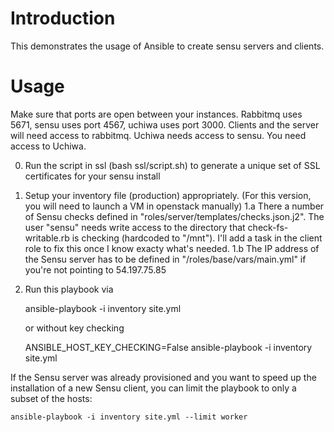 # Introduction

This demonstrates the usage of Ansible to create sensu servers and clients. 

# Usage

Make sure that ports are open between your instances. Rabbitmq uses 5671, sensu uses port 4567, uchiwa uses port 3000. 
Clients and the server will need access to rabbitmq. Uchiwa needs access to sensu. You need access to Uchiwa. 

0. Run the script in ssl (bash ssl/script.sh) to generate a unique set of SSL certificates for your sensu install 
1. Setup your inventory file (production) appropriately.  (For this version, you will need to launch a VM in openstack manually)
1.a There a number of Sensu checks defined in "roles/server/templates/checks.json.j2". The user "sensu" needs write access to the directory that check-fs-writable.rb is checking (hardcoded to "/mnt"). I'll add a task in the client role to fix this once I know exacty what's needed.
1.b The IP address of the Sensu server has to be defined in "/roles/base/vars/main.yml" if you're not pointing to 54.197.75.85

2. Run this playbook via

    ansible-playbook -i inventory site.yml

   or without key checking

    ANSIBLE_HOST_KEY_CHECKING=False  ansible-playbook -i inventory site.yml

If the Sensu server was already provisioned and you want to speed up the installation of a new Sensu client, you can limit the playbook to only a subset of the hosts:

    ansible-playbook -i inventory site.yml --limit worker


